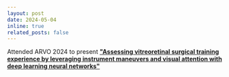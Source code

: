 ```yaml
---
layout: post
date: 2024-05-04
inline: true
related_posts: false
---
```


Attended ARVO 2024 to present [**"Assessing vitreoretinal surgical training experience by leveraging instrument maneuvers and visual attention with deep learning neural networks"**](https://iovs.arvojournals.org/article.aspx?articleid=2794874)
